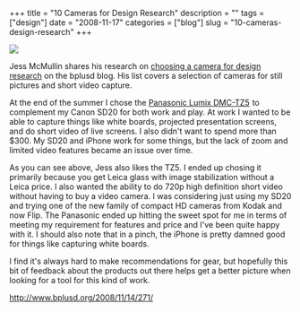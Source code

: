 +++
title = "10 Cameras for Design Research"
description = ""
tags = ["design"]
date = "2008-11-17"
categories = ["blog"]
slug = "10-cameras-design-research"
+++



  <div class="notebook-screenshot"><a href="http://www.bplusd.org/2008/11/14/271/"><img src="//media.konigi.com/notebook/bplusd-cameras.jpg" class="notebook-image" /></a></div><p>Jess McMullin shares his research on <a href="http://www.bplusd.org/2008/11/14/271/">choosing a camera for design research</a> on the bplusd blog. His list covers a selection of cameras for still pictures and short video capture. </p>
<p>At the end of the summer I chose the <a href="http://www.amazon.com/gp/product/B0011Z8CCG?ie=UTF8&amp;tag=urlgreyhot-20&amp;linkCode=as2&amp;camp=1789&amp;creative=9325&amp;creativeASIN=B0011Z8CCG">Panasonic Lumix DMC-TZ5</a><img src="http://www.assoc-amazon.com/e/ir?t=urlgreyhot-20&amp;l=as2&amp;o=1&amp;a=B0011Z8CCG" width="1" height="1" border="0" alt="" style="border:none !important; margin:0px !important;" /> to complement my Canon SD20 for both work and play. At work I wanted to be able to capture things like white boards, projected presentation screens, and do short video of live screens. I also didn't want to spend more than $300. My SD20 and iPhone work for some things, but the lack of zoom and limited video features became an issue over time.</p>
<p>As you can see above, Jess also likes the TZ5. I ended up chosing it primarily because you get Leica glass with image stabilization without a Leica price. I also wanted the ability to do 720p high definition short video without having to buy a video camera. I was considering just using my SD20 and trying one of the new family of compact HD cameras from Kodak and now Flip. The Panasonic ended up hitting the sweet spot for me in terms of meeting my requirement for features and price and I've been quite happy with it. I should also note that in a pinch, the iPhone is pretty damned good for things like capturing white boards.</p>
<p>I find it's always hard to make recommendations for gear, but hopefully this bit of feedback about the products out there helps get a better picture when looking for a tool for this kind of work.</p>
    
  <a href="http://www.bplusd.org/2008/11/14/271/">http://www.bplusd.org/2008/11/14/271/</a>
